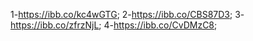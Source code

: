 1-https://ibb.co/kc4wGTG;
2-https://ibb.co/CBS87D3;
3-https://ibb.co/zfrzNjL;
4-https://ibb.co/CvDMzC8;
